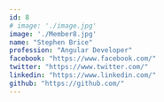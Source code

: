 ```yaml
---
id: 8
# image: './image.jpg'
image: './Member8.jpg'
name: "Stephen Brice"
profession: "Angular Developer"
facebook: "https://www.facebook.com/"
twitter: "https://www.twitter.com/"
linkedin: "https://www.linkedin.com/"
github: "https://github.com/"
---
```

